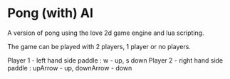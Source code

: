 # Pong (with) AI

A version of pong using the love 2d game engine and lua scripting.

The game can be played with 2 players, 1 player or no players.

Player 1 - left hand side paddle : w - up, s down
Player 2 - right hand side paddle : upArrow - up, downArrow - down
